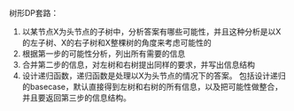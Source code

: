 树形DP套路：
1. 以某节点X为头节点的子树中，分析答案有哪些可能性，并且这种分析是以X的左子树、X的右子树和X整棵树的角度来考虑可能性的
2. 根据第一步的可能性分析，列出所有需要的信息
3. 合并第二步的信息，对左树和右树提出同样的要求，并写出信息结构
4. 设计递归函数，递归函数是处理以X为头节点的情况下的答案。 包括设计递归的basecase，默认直接得到左树和右树的所有信息，以及把可能性做整合，并且要返回第三步的信息结构。
